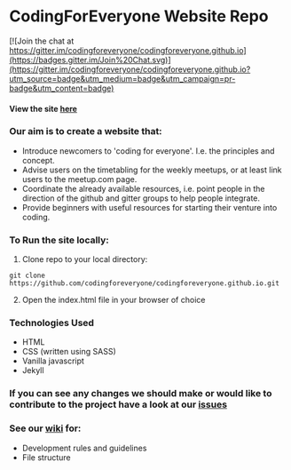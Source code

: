 # CodingForEveryone Website Repo

[![Join the chat at https://gitter.im/codingforeveryone/codingforeveryone.github.io](https://badges.gitter.im/Join%20Chat.svg)](https://gitter.im/codingforeveryone/codingforeveryone.github.io?utm_source=badge&utm_medium=badge&utm_campaign=pr-badge&utm_content=badge)

#### View the site [here](http://codingforeveryone.github.io/site/)

### Our aim is to create a website that:
 - Introduce newcomers to 'coding for everyone'. I.e. the principles and concept.
 - Advise users on the timetabling for the weekly meetups, or at least link users to the meetup.com page.
 - Coordinate the already available resources, i.e. point people in the direction of the github and gitter groups to help people integrate.
 - Provide beginners with useful resources for starting their venture into coding.

### To Run the site locally:

1) Clone repo to your local directory:

```
git clone https://github.com/codingforeveryone/codingforeveryone.github.io.git
```
2) Open the index.html file in your browser of choice

### Technologies Used

- HTML
- CSS (written using SASS)
- Vanilla javascript
- Jekyll

### If you can see any changes we should make or would like to contribute to the project have a look at our [issues](https://github.com/codingforeveryone/codingforeveryone.github.io/issues)

### See our [wiki](https://github.com/codingforeveryone/codingforeveryone.github.io/wiki) for:
- Development rules and guidelines
- File structure
